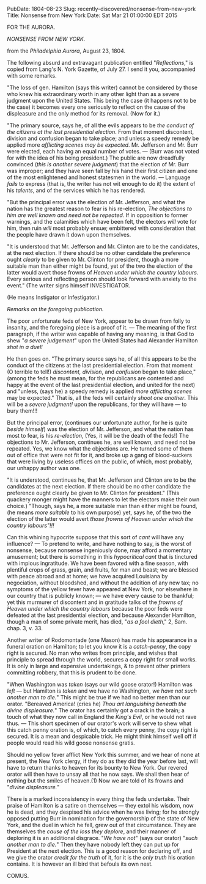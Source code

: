 PubDate: 1804-08-23
Slug: recently-discovered/nonsense-from-new-york
Title: Nonsense from New York
Date: Sat Mar 21 01:00:00 EDT 2015



FOR THE AURORA. 

*NONSENSE FROM NEW YORK.*

from the *Philadelphia Aurora*, August 23, 1804.

The following absurd and extravagant publication entitled "*Reflections*," is copied from Lang's N. York Gazette, of July 27. I send it you, accompanied with some remarks.

"The loss of gen. Hamilton (says this writer) cannot be considered by those who knew his extraordinary worth in any other light than as a severe judgment upon the United States. This being the case (it happens not to be the case) it becomes every one seriously to reflect on the cause of the displeasure and the only method for its removal. (Now for it.)

"The primary source, says he, of all the evils appears to be *the conduct of the citizens at the last presidential election*. From that moment discontent, division and confusion began to take place; and unless a speedy remedy be applied more *afflicting scenes may be expected*. Mr. Jefferson and Mr. Burr were elected, each having an equal number of votes. &mdash; (Burr was not voted for with the idea of his being president.) The public are now dreadfully convinced (*this is another severe  judgment*) that the election of Mr. Burr was improper; and they have seen fall by his hand their first citizen and one of the most enlightened and honest statesmen in the world. &mdash; Language *fails* to express (that is, the writer has not wit enough to do it) the extent of his *talents*, and of the services which he has rendered.

"But the principal error was the election of Mr. Jefferson, and what the nation has the greatest reason to fear is his 
re-election, *The objections to him are well known and need not be repeated.* If in opposition to former warnings, and the calamities which have been felt, the electors *will* vote for him, then ruin *will* most probably ensue; embittered with consideration that the people have drawn it down upon themselves.

"It is understood that Mr. Jefferson and Mr. Clinton are to be the candidates, at the next election. If there should be no other candidate the preference ought *clearly* to be given to Mr. Clinton for president, though a more suitable man than either might be found, yet of the two the election of the latter would avert those frowns of *Heaven under which the country labours*. Every serious and reflecting person should look forward with anxiety to the event." (The writer signs himself 
INVESTIGATOR.

(He means Instigator or lnfestigator.)

*Remarks on the foregoing publication.*

The poor unfortunate feds of New York, appear to be drawn from folly to insanity, and the foregoing piece is a proof of it. &mdash; The meaning of the first paragraph, if the writer was capable of having any meaning, is that God to shew "*a severe judgement*" upon the United States had Alexander Hamilton *shot in a duel!*

He then goes on. "The primary source says he, of all this appears to be the conduct of the citizens at the last presidential election. From that moment (O terrible to tell!) *discontent, division*, and *confusion* began to take place," (among the feds he must mean, for the republicans are contented and happy at the event of the last presidential election, and united for the next) and "unless, (says he) a speedy remedy is applied *more afflicting scenes* may be expected." That is, all the feds will certainly *shoot one another*. This will be a *severe judgment!* upon the republicans,  for they will have &mdash; to bury them!!!

But the principal error, (continues our unfortunate author, for he is quite *beside himself*) was the election of Mr. Jefferson, and what the nation has most to fear, is his *re-election*, (Yes, it will be the death of the feds!) The objections to Mr. Jefferson, continues he, are well known, and need not be repeated. Yes, we know what the objections are. He turned some of them out of office that were not fit for it, and broke up a gang of blood-suckers that were living by useless offices on the public, of which, most probably, our unhappy author was one. 

"It is understood, continues he, that Mr. Jefferson and Clinton are to be the candidates at the next election. If there should be no other candidate the preference ought clearly be given to Mr. Clinton for president." (This quackery monger might have the manners to let the electors make their own choice.) "Though, says he, a more suitable man than either might be found, (he means *more suitable* to his own purpose) yet, says he, of the two the election of the latter would avert *those frowns of Heaven under which the country labours"!!!*

Can this whining hypocrite suppose that this sort of *cant* will have any influence? &mdash; To pretend to write, and have nothing to say, is the worst of nonsense, because nonsense ingeniously done, may afford a momentary amusement; but there is something in this *hypocritical cant* that is tinctured with impious ingratitude. We have been favored with a fine season, with plentiful crops of grass, grain, and fruits, for man and beast; we are blessed with peace abroad and at home; we have acquired Louisiana by negociation, without bloodshed, and without the addition of any new tax; no symptoms of the yellow fever have appeared at New York, nor elsewhere in our country that is publicly known; &mdash; we have every cause to be thankful; yet this murmurer of discontent and in gratitude talks of the *frowns of Heaven under which the country labours* because the poor feds were defeated at the last presidential election, and because Alexander Hamilton, though a man of some private merit, has died, "*as a fool dieth*," 2, Sam. chap. 3, v. 33.

Another writer of Rodomontade (one Mason) has made his appearance in a funeral oration on Hamilton; to let you know it is a *catch-penny*, the copy right is secured. No man who writes from principle, and wishes that principle to spread through the world, secures a copy right for small works. It is only in large and expensive undertakings, & to prevent other printers committing robbery, that this is prudent to be done.

"When Washington was *taken* (says our wild goose orator!) Hamilton was *left* &mdash; but Hamilton is *taken* and we have no Washington, *we have not such another man to die.*" This might be true if we had no better men than our orator. "Bereaved America! (cries he) *Thou art languishing beneath the divine displeasure.*" The orator has certainly got a crack in the brain; a touch of what they now call in England the *King's Evil*, or he would not rave thus. &mdash; This short specimen of our orator's work will serve to shew what this catch penny oration is, of which, to catch every penny, the copy right is secured. It is a mean and despicable trick. He might think himself well off if people would read his wild goose nonsense gratis.

Should no yellow fever afflict New York this summer, and we hear of none at present, the New York clergy, if they do as they did the year before last, will have to return thanks to heaven for its bounty to New York. Our revered orator will then have to unsay all that he now says. We shall then hear of nothing but the smiles of heaven.(1) Now we are told of its frowns and "*divine displeasure.*"

There is a marked inconsistency in every thing the feds undertake. Their praise of Hamilton is a satire on themselves &mdash; they extol his wisdom, now he is dead, and they despised his advice when he was living; for he strongly opposed putting Burr in nomination for the governorship of the state of New York, and the duel in which he fell, grew out of that circumstance. They are themselves the *cause of the loss they deplore*, and their manner of deploring it is an additional disgrace. "*We have not*" (says our orator) "*such another man to die.*" Then they have nobody left they can put up for President at the next election. This is a good reason for declaring off, and we give the orator *credit for the truth* of it, for it is the *only truth* his oration contains. It is however an ill bird that befouls its own nest.

COMUS.
